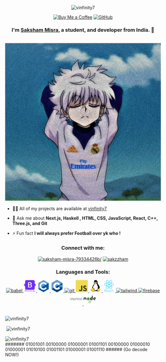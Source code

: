 <p align="center"> <img src="https://komarev.com/ghpvc/?username=vinfinity7&label=Profile%20views&color=0e75b6&style=flat" alt="vinfinity7" /> </p>
<div align="center" >
  
[![Buy Me a Coffee](https://img.shields.io/badge/Buy%20Me%20a%20Coffee-Donate%20Now-brightgreen)](https://www.buymeacoffee.com/vinfinity7)
[![GitHub](https://img.shields.io/github/followers/vinfinity7?label=Follow%20%40vinfinity7&style=social)](https://github.com/vinfinity7)
</div>

### <div align="center">I'm [Saksham Misra](https://vinfinity7.github.io/Portfolio/page.html), a student, and developer from India. 🚀</div>
<br>
<img src="Screenshot 2023-11-12 010516.png"/>

- 👨‍💻 All of my projects are available at [vinfinity7](https://github.com/vinfinity7)

- 💬 Ask me about **Next.js, Haskell , HTML, CSS, JavaScript, React, C++, Three.js, and Git**

- ⚡ Fun fact **I will  always prefer Football over yk who !**

<h3 align="center">Connect with me:</h3>
<p align="center">
<a href="https://linkedin.com/in/saksham-misra-79334426b/" target="blank"><img align="center" src="https://raw.githubusercontent.com/rahuldkjain/github-profile-readme-generator/master/src/images/icons/Social/linked-in-alt.svg" alt="saksham-misra-79334426b/" height="30" width="40" /></a>
<a href="https://instagram.com/sakzzham" target="blank"><img align="center" src="https://raw.githubusercontent.com/rahuldkjain/github-profile-readme-generator/master/src/images/icons/Social/instagram.svg" alt="sakzzham" height="30" width="40" /></a>
</p>

<h3 align="center">Languages and Tools:</h3>
<p align="center"> <a href="https://babeljs.io/" target="_blank" rel="noreferrer"> <img src="https://www.vectorlogo.zone/logos/babeljs/babeljs-icon.svg" alt="babel" width="40" height="40"/> </a> <a href="https://getbootstrap.com" target="_blank" rel="noreferrer"> <img src="https://raw.githubusercontent.com/devicons/devicon/master/icons/bootstrap/bootstrap-plain-wordmark.svg" alt="bootstrap" width="40" height="40"/> </a> <a href="https://www.cprogramming.com/" target="_blank" rel="noreferrer"> <img src="https://raw.githubusercontent.com/devicons/devicon/master/icons/c/c-original.svg" alt="c" width="40" height="40"/> </a> <a href="https://www.w3schools.com/cpp/" target="_blank" rel="noreferrer"> <img src="https://raw.githubusercontent.com/devicons/devicon/master/icons/cplusplus/cplusplus-original.svg" alt="cplusplus" width="40" height="40"/> </a> <a href="https://git-scm.com/" target="_blank" rel="noreferrer"> <img src="https://www.vectorlogo.zone/logos/git-scm/git-scm-icon.svg" alt="git" width="40" height="40"/> </a> <a href="https://developer.mozilla.org/en-US/docs/Web/JavaScript" target="_blank" rel="noreferrer"> <img src="https://raw.githubusercontent.com/devicons/devicon/master/icons/javascript/javascript-original.svg" alt="javascript" width="40" height="40"/> </a> <a href="https://www.linux.org/" target="_blank" rel="noreferrer"> <img src="https://raw.githubusercontent.com/devicons/devicon/master/icons/linux/linux-original.svg" alt="linux" width="40" height="40"/> </a> <a href="https://reactjs.org/" target="_blank" rel="noreferrer"> <img src="https://raw.githubusercontent.com/devicons/devicon/master/icons/react/react-original-wordmark.svg" alt="react" width="40" height="40"/> </a> <a href="https://tailwindcss.com/" target="_blank" rel="noreferrer"> <img src="https://www.vectorlogo.zone/logos/tailwindcss/tailwindcss-icon.svg" alt="tailwind" width="40" height="40"/> </a> <a href="https://firebase.google.com/" target="_blank" rel="noreferrer"> <img src="https://www.vectorlogo.zone/logos/firebase/firebase-icon.svg" alt="firebase" width="40" height="40"/> </a> <a href="https://expressjs.com" target="_blank" rel="noreferrer"> <img src="https://raw.githubusercontent.com/devicons/devicon/master/icons/express/express-original-wordmark.svg" alt="express" width="40" height="40"/> </a>  <a href="https://nodejs.org" target="_blank" rel="noreferrer"> <img src="https://raw.githubusercontent.com/devicons/devicon/master/icons/nodejs/nodejs-original-wordmark.svg" alt="nodejs" width="40" height="40"/> </a>  </p>
<br>
<img align="left" src="https://github-readme-stats.vercel.app/api/top-langs?username=vinfinity7&show_icons=true&locale=en&layout=compact&theme=tokyonight" alt="vinfinity7" />
<br>

&nbsp;<img align="center" src="https://github-readme-stats.vercel.app/api?username=vinfinity7&show_icons=true&locale=en&theme=tokyonight" alt="vinfinity7" />
<br>

<img align="center" src="https://github-readme-streak-stats.herokuapp.com/?user=vinfinity7&theme=tokyonight" alt="vinfinity7" />
<br>
####### 01001001 00100000 01000001 01001101 00100000 01000010 01000001 01010100 01001101 01000001 01001110
###### (Go decode NOW!)

